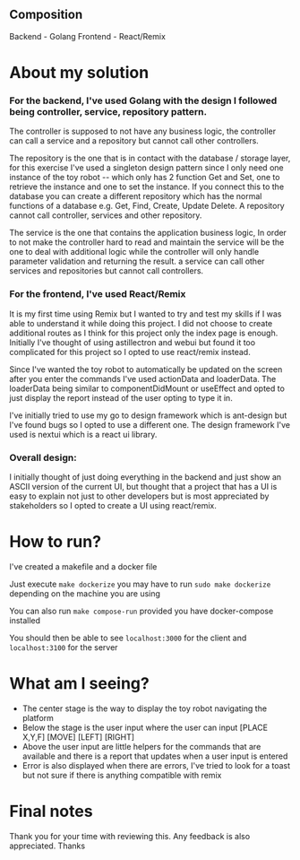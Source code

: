 ## Composition

Backend - Golang
Frontend - React/Remix

# About my solution

### For the backend, I've used Golang with the design I followed being controller, service, repository pattern.

The controller is supposed to not have any business logic, the controller can call a service and a repository but cannot call other controllers.

The repository is the one that is in contact with the database / storage layer, for this exercise I've used a singleton design pattern since I only need one instance of the toy robot -- which only has 2 function Get and Set, one to retrieve the instance and one to set the instance. If you connect this to the database you can create a different repository which has the normal functions of a database e.g. Get, Find, Create, Update Delete. A repository cannot call controller, services and other repository.

The service is the one that contains the application business logic, In order to not make the controller hard to read and maintain the service will be the one to deal with additional logic while the controller will only handle parameter validation and returning the result. a service can call other services and repositories but cannot call controllers. 

### For the frontend, I've used React/Remix

It is my first time using Remix but I wanted to try and test my skills if I was able to understand it while doing this project. I did not choose to create additional routes as I think for this project only the index page is enough. Initially I've thought of using astillectron and webui but found it too complicated for this project so I opted to use react/remix instead. 

Since I've wanted the toy robot to automatically be updated on the screen after you enter the commands I've used actionData and loaderData. The loaderData being similar to componentDidMount or useEffect and opted to just display the report instead of the user opting to type it in.

I've initially tried to use my go to design framework which is ant-design but I've found bugs so I opted to use a different one. The design framework I've used is nextui which is a react ui library.

### Overall design:

I initially thought of just doing everything in the backend and just show an ASCII version of the current UI, but thought that a project that has a UI is easy to explain not just to other developers but is most appreciated by stakeholders so I opted to create a UI using react/remix.

# How to run?
I've created a makefile and a docker file

Just execute `make dockerize` you may have to run `sudo make dockerize` depending on the machine you are using

You can also run `make compose-run` provided you have docker-compose installed

You should then be able to see `localhost:3000` for the client and `localhost:3100` for the server

# What am I seeing?
- The center stage is the way to display the toy robot navigating the platform
- Below the stage is the user input where the user can input [PLACE X,Y,F] [MOVE] [LEFT] [RIGHT]
- Above the user input are little helpers for the commands that are available and there is a report that updates when a user input is entered
- Error is also displayed when there are errors, I've tried to look for a toast but not sure if there is anything compatible with remix

# Final notes
Thank you for your time with reviewing this. Any feedback is also appreciated. Thanks